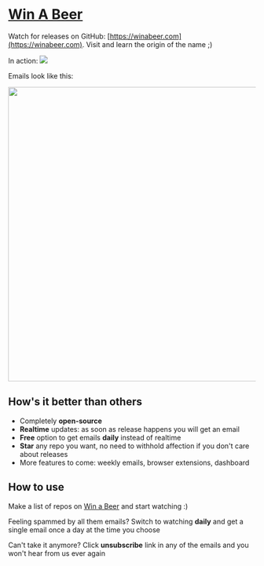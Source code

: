 # [Win A Beer](https://winabeer.com)

Watch for releases on GitHub: [https://winabeer.com](https://winabeer.com). Visit and learn the origin of the name ;)

In action:
<img src="https://raw.githubusercontent.com/vfeskov/win-a-beer/master/in-action.gif" /><br/>

Emails look like this:

<img src="https://raw.githubusercontent.com/vfeskov/win-a-beer/master/email.png" width="600px" />

## How's it better than others

- Completely **open-source**
- **Realtime** updates: as soon as release happens you will get an email
- **Free** option to get emails **daily** instead of realtime
- **Star** any repo you want, no need to withhold affection if you don't care about releases
- More features to come: weekly emails, browser extensions, dashboard

## How to use

Make a list of repos on [Win a Beer](https://winabeer.com) and start watching :)

Feeling spammed by all them emails? Switch to watching **daily** and get a single email once a day at the time you choose

Can't take it anymore? Click **unsubscribe** link in any of the emails and you won't hear from us ever again
